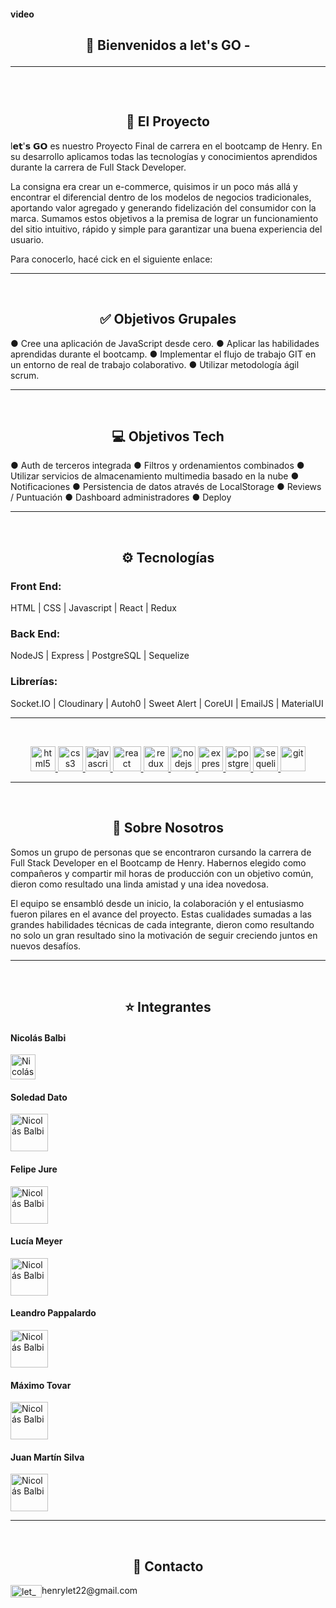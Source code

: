 <h4>video</h4>
<h2 align="center">
👋 Bienvenidos a let's GO - 
<hr>
&nbsp;&nbsp;

<h2 align="center">
🚀 El Proyecto
</h2>

l𝗲𝘁'𝘀 𝗚𝗢 es nuestro Proyecto Final de carrera en el bootcamp de Henry. En su desarrollo aplicamos todas las tecnologías y conocimientos aprendidos durante la carrera de Full Stack Developer.
    
La consigna era crear un e-commerce, quisimos ir un poco más allá y encontrar el diferencial dentro de los modelos de negocios tradicionales, aportando valor agregado y generando fidelización del consumidor con la marca. Sumamos estos objetivos a la premisa de lograr un funcionamiento del sitio intuitivo, rápido y simple para garantizar una buena experiencia del usuario.
    
Para conocerlo, hacé cick en el siguiente enlace: <a href="https://res.cloudinary.com/pflet/image/upload/v1664750221/Let/GitHub/img_readme_tn01kl.png" alt="git" height="20"/></a> 
<hr>
&nbsp;&nbsp;

<h2 align="center">
✅ Objetivos Grupales
</h2>
<p>
● Cree una aplicación de JavaScript desde cero.
● Aplicar las habilidades aprendidas durante el bootcamp.
● Implementar el flujo de trabajo GIT en un entorno de real de trabajo colaborativo.
● Utilizar metodología ágil scrum.
</p>
<hr>
&nbsp;&nbsp;

<h2 align="center">
💻 Objetivos Tech
</h2>
<p>
● Auth de terceros integrada
● Filtros y ordenamientos combinados
● Utilizar servicios de almacenamiento multimedia basado en la nube
● Notificaciones
● Persistencia de datos através de LocalStorage
● Reviews / Puntuación 
● Dashboard administradores
● Deploy
</p>
<hr>
&nbsp;&nbsp;

<h2 align="center">
⚙ Tecnologías
</h2>

### Front End:
HTML | CSS | Javascript | React | Redux

### Back End:
NodeJS | Express | PostgreSQL | Sequelize

### Librerías:
Socket.IO | Cloudinary | Autoh0 | Sweet Alert | CoreUI | EmailJS | MaterialUI
<hr>
&nbsp;&nbsp;

<p align="center">
<a href="https://www.w3.org/html/" target="_blank"> <img src="https://upload.wikimedia.org/wikipedia/commons/thumb/3/38/HTML5_Badge.svg/600px-HTML5_Badge.svg.png" alt="html5" width="40" height="40"/> </a>
<a href="https://www.w3schools.com/css/" target="_blank"> <img src="https://cdn4.iconfinder.com/data/icons/social-media-logos-6/512/121-css3-512.png" alt="css3" width="40" height="40"/> </a>
<a href="https://developer.mozilla.org/en-US/docs/Web/JavaScript" target="_blank"> <img src="https://upload.wikimedia.org/wikipedia/commons/thumb/9/99/Unofficial_JavaScript_logo_2.svg/1024px-Unofficial_JavaScript_logo_2.svg.png" alt="javascript" width="40" height="40"/> </a> 
<a href="https://reactjs.org/" target="_blank"> <img src="https://seeklogo.com/images/R/react-logo-7B3CE81517-seeklogo.com.png" alt="react" width="45" height="40"/> </a> 
<a href="https://redux.js.org" target="_blank"> <img src="https://seeklogo.com/images/R/redux-logo-9CA6836C12-seeklogo.com.png" alt="redux" width="40" height="40"/> </a> 
<a href="https://nodejs.org" target="_blank"> <img src="https://www.vectorlogo.zone/logos/nodejs/nodejs-icon.svg" alt="nodejs" width= "40" height="40"/> </a>
<a href="https://expressjs.com" target="_blank"> <img src="https://www.vectorlogo.zone/logos/expressjs/expressjs-icon.svg" alt="express" width="40" height="40"/> </a> 
<a href="https://www.postgresql.org" target="_blank"> <img src="https://upload.wikimedia.org/wikipedia/commons/thumb/2/29/Postgresql_elephant.svg/1200px-Postgresql_elephant.svg.png" alt="postgresql" width="40" height="40"/> </a> 
<a href="https://sequelize.org" target="_blank"> <img src="https://www.vectorlogo.zone/logos/sequelizejs/sequelizejs-icon.svg" alt="sequelize" width="40" height="40"/> </a>
<a href="https://git-scm.com/" target="_blank"> <img src="https://www.vectorlogo.zone/logos/git-scm/git-scm-icon.svg" alt="git" width="40" height="40"/> </a> 
<hr>
&nbsp;&nbsp;

<h2 align="center">
🚀 Sobre Nosotros
</h2>
Somos un grupo de personas que se encontraron cursando la carrera de Full Stack Developer en el Bootcamp de Henry. Habernos elegido como compañeros y compartir mil horas de producción con un objetivo común, dieron como resultado una linda amistad y una idea novedosa.

El equipo se ensambló desde un inicio, la colaboración y el entusiasmo fueron pilares en el avance del proyecto. Estas cualidades sumadas a las grandes habilidades técnicas de cada integrante, dieron como resultando no solo un gran resultado sino la motivación de seguir creciendo juntos en nuevos desafíos.
<hr>
&nbsp;&nbsp;

<h2 align="center">
⭐ Integrantes
</h2>

<p  align="center">
    <h4>Nicolás Balbi</h4>
    <a href="https://www.linkedin.com/in/nicol%C3%A1s-balbi-263373b4/" target="_blank">
        <img src="https://avatars.githubusercontent.com/u/78773506?v=4" alt="Nicolás Balbi" height='40'/></a>
    <h4>Soledad Dato</h4>
    <a href="https://www.linkedin.com/in/sole-dato-ok/" target="_blank">
        <img src="https://avatars.githubusercontent.com/u/89033815?v=4" alt="Nicolás Balbi" height='60' />
    </a>
    <h4>Felipe Jure</h4>
    <a href="https://www.linkedin.com/in/felipe-jure/" target="_blank">
        <img src="https://avatars.githubusercontent.com/u/94187041?v=4" alt="Nicolás Balbi" height='60' />
    </a>
    <h4>Lucía Meyer</h4>
    <a href="https://www.linkedin.com/in/lucia-meyer-65633a143/" target="_blank">
        <img src="https://avatars.githubusercontent.com/u/97004970?v=4" alt="Nicolás Balbi" height='60' />
    </a>
    <h4>Leandro Pappalardo</h4>
    <a href="https://www.linkedin.com/in/leandro-pappalardo/" target="_blank">
        <img src="https://avatars.githubusercontent.com/u/94720565?v=4" alt="Nicolás Balbi" height='60' />
    </a>
    <h4>Máximo Tovar</h4>
    <a href="https://www.linkedin.com/in/mrtovar10/" target="_blank">
        <img src="https://avatars.githubusercontent.com/u/20747050?v=4" alt="Nicolás Balbi" height='60' />
    </a>
    <h4>Juan Martín Silva</h4>
    <a href="https://www.linkedin.com/in/juan-martin-silva-0b981a191/" target="_blank">
        <img src="https://avatars.githubusercontent.com/u/97624280?v=4" alt="Nicolás Balbi" height='60' />
    </a>
</p>
<hr>

&nbsp;&nbsp;


<h2 align="center">
📌 Contacto
</h2>

<div>
     <img align="center" src="https://www.vectorlogo.zone/logos/gmail/gmail-icon.svg" alt="let_mail" height="20" width="50" /><label>henrylet22@gmail.com</label>
</div>
<br/>



